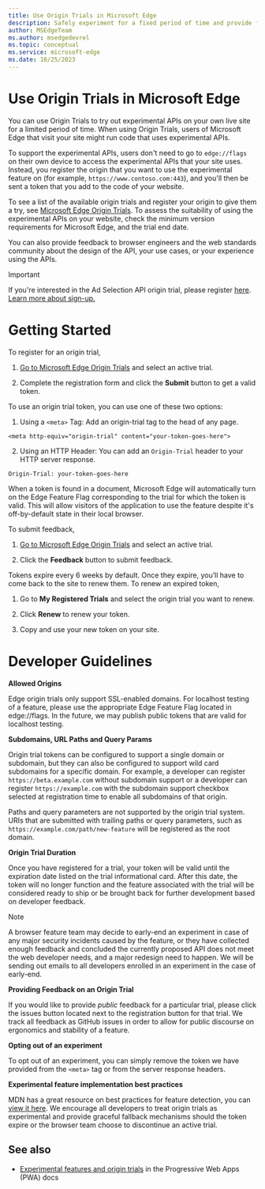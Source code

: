 ```yaml
---
title: Use Origin Trials in Microsoft Edge
description: Safely experiment for a fixed period of time and provide feedback on new platform features.
author: MSEdgeTeam
ms.author: msedgedevrel
ms.topic: conceptual
ms.service: microsoft-edge
ms.date: 10/25/2023
---
```

# Use Origin Trials in Microsoft Edge

You can use Origin Trials to try out experimental APIs on your own live site for a limited period of time.  When using Origin Trials, users of Microsoft Edge that visit your site might run code that uses experimental APIs.

To support the experimental APIs, users don't need to go to `edge://flags` on their own device to access the experimental APIs that your site uses.  Instead, you register the origin that you want to use the experimental feature on (for example, `https://www.contoso.com:443`), and you'll then be sent a token that you add to the code of your website.

To see a list of the available origin trials and register your origin to give them a try, see [Microsoft Edge Origin Trials](https://developer.microsoft.com/microsoft-edge/origin-trials).  To assess the suitability of using the experimental APIs on your website, check the minimum version requirements for Microsoft Edge, and the trial end date.

You can also provide feedback to browser engineers and the web standards community about the design of the API, your use cases, or your experience using the APIs.

> [!IMPORTANT] 
> If you're interested in the Ad Selection API origin trial, please register [here](https://microsoftedge.github.io/MSEdgeExplainers/origin-trials/). [Learn more about sign-up.](../web-platform/ad-selection-api)

# Getting Started

To register for an origin trial, 
1. [Go to Microsoft Edge Origin Trials](https://developer.microsoft.com/microsoft-edge/origin-trials) and select an active trial.

2. Complete the registration form and click the **Submit** button to get a valid token. 

To use an origin trial token, you can use one of these two options: 
1. Using a `<meta>` Tag: Add an origin-trial tag to the head of any page. 

`<meta http-equiv="origin-trial" content="your-token-goes-here">` 

2. Using an HTTP Header: You can add an `Origin-Trial` header to your HTTP server response.

`Origin-Trial: your-token-goes-here `
                 
When a token is found in a document, Microsoft Edge will automatically turn on the Edge Feature Flag corresponding to the trial for which the token is valid. This will allow visitors of the application to use the feature despite it's off-by-default state in their local browser.

To submit feedback,  
1. [Go to Microsoft Edge Origin Trials](https://developer.microsoft.com/microsoft-edge/origin-trials) and select an active trial.

2. Click the **Feedback** button to submit feedback.

Tokens expire every 6 weeks by default. Once they expire, you’ll have to come back to the site to renew them. To renew an expired token, 
1. Go to **My Registered Trials** and select the origin trial you want to renew.

2. Click **Renew** to renew your token.

3. Copy and use your new token on your site.

# Developer Guidelines

**Allowed Origins**

Edge origin trials only support SSL-enabled domains. For localhost testing of a feature, please use the appropriate Edge Feature Flag located in edge://flags. In the future, we may publish public tokens that are valid for localhost testing. 

**Subdomains, URL Paths and Query Params**

Origin trial tokens can be configured to support a single domain or subdomain, but they can also be configured to support wild card subdomains for a specific domain. For example, a developer can register `https://beta.example.com` without subdomain support or a developer can register `https://example.com` with the subdomain support checkbox selected at registration time to enable all subdomains of that origin. 

Paths and query parameters are not supported by the origin trial system. URIs that are submitted with trailing paths or query parameters, such as `https://example.com/path/new-feature` will be registered as the root domain. 

**Origin Trial Duration**

Once you have registered for a trial, your token will be valid until the expiration date listed on the trial informational card. After this date, the token will no longer function and the feature associated with the trial will be considered ready to ship or be brought back for further development based on developer feedback. 

> [!NOTE] 
> A browser feature team may decide to early-end an experiment in case of any major security incidents caused by the feature, or they have collected enough feedback and concluded the currently proposed API does not meet the web developer needs, and a major redesign need to happen. We will be sending out emails to all developers enrolled in an experiment in the case of early-end. 

**Providing Feedback on an Origin Trial**

If you would like to provide *public* feedback for a particular trial, please click the issues button located next to the registration button for that trial. We track all feedback as GitHub issues in order to allow for public discourse on ergonomics and stability of a feature. 

**Opting out of an experiment**

To opt out of an experiment, you can simply remove the token we have provided from the `<meta>` tag or from the server response headers. 

**Experimental feature implementation best practices**

MDN has a great resource on best practices for feature detection, you can [view it here](https://developer.mozilla.org/en-US/docs/Learn/Tools_and_testing/Cross_browser_testing/Feature_detection). We encourage all developers to treat origin trials as experimental and provide graceful fallback mechanisms should the token expire or the browser team choose to discontinue an active trial. 

<!-- ====================================================================== -->
## See also

* [Experimental features and origin trials](../progressive-web-apps-chromium/how-to/origin-trials.md) in the Progressive Web Apps (PWA) docs
